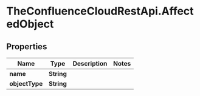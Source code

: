 # TheConfluenceCloudRestApi.AffectedObject

## Properties
Name | Type | Description | Notes
------------ | ------------- | ------------- | -------------
**name** | **String** |  | 
**objectType** | **String** |  | 
